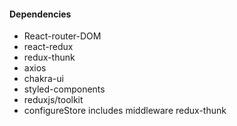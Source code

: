 #### Dependencies

- React-router-DOM
- react-redux
- redux-thunk
- axios
- chakra-ui
- styled-components
- reduxjs/toolkit
- configureStore includes middleware redux-thunk
